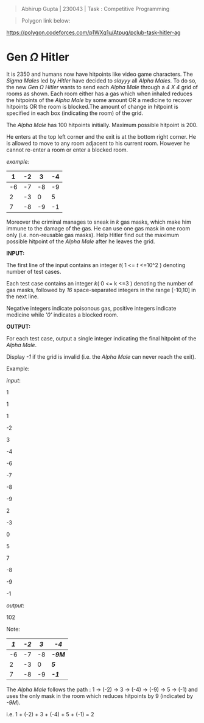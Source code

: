>Abhirup Gupta | 230043 | Task : Competitive Programming

>Polygon link below:

https://polygon.codeforces.com/p1WXq1u/Atpug/pclub-task-hitler-ag

# Gen $\Omega$ Hitler

It is 2350 and humans now have hitpoints like video game characters. The *Sigma Males* led by *Hitler*  have decided to *slayyy* all *Alpha Males*.
To do so, the new *Gen* $\Omega$ *Hitler* wants to send each *Alpha Male* through a *4 X 4* grid of rooms as shown. Each room either has a gas which 
when inhaled reduces the hitpoints of the *Alpha Male* by some amount OR a medicine to recover hitpoints OR the room is blocked.The amount of change in hitpoint is specified in each box (indicating the room) of the grid. 

The *Alpha Male* has 100 hitpoints initially. Maximum possible hitpoint is 200.

He enters at the top left corner and the exit is at the bottom right corner.
He is allowed to move to any room adjacent to his current room.
However he cannot re-enter a room or enter a blocked room.

*example:*

| 1 | -2 | 3 | -4 |
|-|-|-|-|
| -6 |-7 |-8 |-9 |
| 2| -3| 0| 5|
|7 |-8 |-9 |-1 |

Moreover the criminal manages to sneak in *k* gas masks, which make him immune to the damage of the gas. He can use one gas mask 
in one room only (i.e. non-reusable gas masks).
Help Hitler find out the maximum possible hitpoint of the *Alpha Male* after he leaves the grid.

**INPUT:**

The first line of the input contains an integer *t*( 1 <= *t* <=10^2 ) denoting number of test cases. 

Each test case contains an integer *k*( 0 <= k <=3 ) denoting the number of gas masks, followed by 
*16* space-separated integers in the range [-10,10] in the next line.

Negative integers indicate poisonous gas, positive integers indicate medicine while *'0'* indicates a blocked room.

**OUTPUT:**

For each test case, output a single integer indicating the final hitpoint of the *Alpha Male*. 

Display *-1* if the grid is invalid (i.e. the *Alpha Male* can never reach the exit).

Example:

*input*:

1

1

1 

-2

3 

-4

-6

-7

-8

-9

2 

-3

0 

5 

7 

-8

-9

-1 

*output*:

102

Note:

| *1* | *-2* | *3* | *-4* | 
|-|-|-|-|
| -6 |-7 |-8 |***-9M*** |
| 2| -3| 0| ***5***|
|7 |-8 |-9 |***-1*** |

The *Alpha Male* follows the path : 1 -> (-2) -> 3 -> (-4) -> (-9) -> 5 -> (-1) and uses the only mask in the room which reduces hitpoints by 9 (indicated by *-9M*).

i.e. 1 + (-2) + 3 + (-4) + 5 + (-1) = 2








